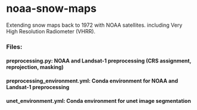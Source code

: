 # noaa-snow-maps
Extending snow maps back to 1972 with NOAA satellites. including Very High Resolution Radiometer (VHRR).


### Files:
#### preprocessing.py: NOAA and Landsat-1 preprocessing (CRS assignment, reprojection, masking)
#### preprocessing_environment.yml: Conda environment for NOAA and Landsat-1 preprocessing
#### unet_environment.yml: Conda environment for unet image segmentation
